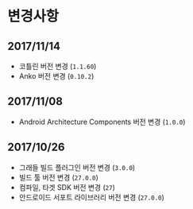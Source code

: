 # 변경사항

## 2017/11/14

- 코틀린 버전 변경 (`1.1.60`)
- Anko 버전 변경 (`0.10.2`)

## 2017/11/08

- Android Architecture Components 버전 변경 (`1.0.0`)

## 2017/10/26

- 그래들 빌드 플러그인 버전 변경 (`3.0.0`)
- 빌드 툴 버전 변경 (`27.0.0`)
- 컴파일, 타겟 SDK 버전 변경 (`27`)
- 안드로이드 서포트 라이브러리 버전 변경 (`27.0.0`)
